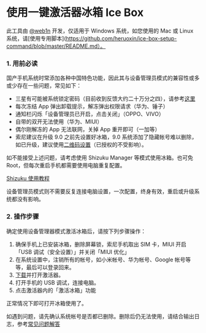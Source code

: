 # 使用一键激活器冰箱 Ice Box

此工具由 [@web1n](https://https.vc) 开发，仅适用于 Windows 系统，如您使用的 Mac 或 Linux 系统，请[使用专用脚本](https://github.com/heruoxin/ice-box-setup-command/blob/master/README.md）。

### 1. 用前必读

国产手机系统时常添加各种中国特色功能，因此其与设备管理员模式的兼容性或多或少存在一些问题，常见如下：

- 三星有可能被系统锁定密码（目前收到反馈大约二十万分之四），请参考[这里](https://github.com/heruoxin/Ice-Box-Docs/blob/master/Device%20Owner%20%E4%B8%89%E6%98%9F%E7%89%B9%E5%88%AB%E8%AF%B4%E6%98%8E.md)
- 每次冻结 App 弹出卸载提示，解冻弹出权限请求（华为、锤子）
- 通知栏闪烁「设备管理员已开启，点击关闭」（OPPO、VIVO）
- 自带的双开无法使用（华为、MIUI）
- 偶尔刚解冻的 App 无法联网，关掉 App 重开即可（一加等）
- 索尼建议在升级 9.0 之前先设置好冰箱，9.0 系统添加了隐藏帐号难以删除，如已升级，建议使用[二维码设置](https://github.com/heruoxin/Ice-Box-Docs/blob/master/%E5%85%8D%20Root%20%E5%85%8D%E7%94%B5%E8%84%91%E8%AE%BE%E7%BD%AE.md)（已授权的不受影响）。


如不能接受上述问题，请考虑使用 Shizuku Manager 等模式使用冰箱。也可免 Root，但每次重启手机都需要使用电脑重复配置。

[Shizuku 使用教程](https://github.com/heruoxin/Ice-Box-Docs/blob/master/%E4%BD%BF%E7%94%A8%20Shizuku%20Manager%20%E6%BF%80%E6%B4%BB%E5%86%B0%E7%AE%B1.md)

设备管理员模式则不需要反复连接电脑设置，一次配置，终身有效，重启或升级系统都没有影响。

### 2. 操作步骤

确定使用设备管理器模式激活冰箱后，请按下列步骤操作：

1. 确保手机上已安装冰箱，删除屏幕锁，索尼手机取出 SIM 卡，MIUI 开启「USB 调试（安全设置）」并关闭「MIUI 优化」
2. 在系统设置中，注销所有的帐号，如小米帐号、华为帐号、Google 帐号等等，最后可以登录回来。
3. [下载](http://stopapp-download.https.vc/?dir=%E6%BF%80%E6%B4%BB%E5%99%A8/%E5%86%B0%E7%AE%B1)并打开激活器。
4. 打开手机的 USB 调试，连接电脑。
5. 点击激活器内的「激活冰箱」功能

正常情况下即可打开冰箱使用了。

如遇到问题，请先确认系统帐号是否都已删除。删除后仍无法使用，请结合输出日志，参考[常见问题解答](https://github.com/heruoxin/Ice-Box-Docs/blob/master/Device%20Owner%20%EF%BC%88%E5%85%8D%20root%EF%BC%89%E6%A8%A1%E5%BC%8F%E8%AE%BE%E7%BD%AE.md#%E5%B8%B8%E8%A7%81%E9%97%AE%E9%A2%98)


